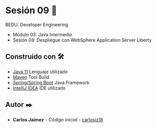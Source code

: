 # Sesión 09 🤖

BEDU: Developer Engineering
- Módulo 03: Java Intermedio
- Sesión 08: Despliegue con WebSphere Application Server Liberty

## Construido con 🛠️

* [Java 11]() Lenguaje utilizado
* [Maven]() Tool Build
* [Spring/Spring Boot]() Java Framework
* [IntelliJ IDEA]() IDE utilizado

## Autor ✒️

* **Carlos Jaimez** - *Código inicial* - [carlosjz18](https://github.com/carlosjz18)